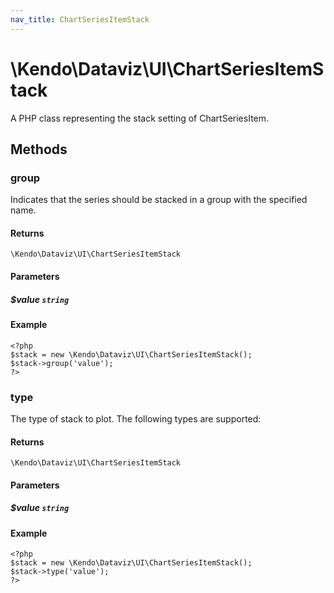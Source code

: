 ```yaml
---
nav_title: ChartSeriesItemStack
---
```


# \Kendo\Dataviz\UI\ChartSeriesItemStack

A PHP class representing the stack setting of ChartSeriesItem.


## Methods

### group
Indicates that the series should be stacked in a group with the specified name.

#### Returns
`\Kendo\Dataviz\UI\ChartSeriesItemStack`

#### Parameters

##### $value `string`



#### Example 
    <?php
    $stack = new \Kendo\Dataviz\UI\ChartSeriesItemStack();
    $stack->group('value');
    ?>

### type
The type of stack to plot. The following types are supported:

#### Returns
`\Kendo\Dataviz\UI\ChartSeriesItemStack`

#### Parameters

##### $value `string`



#### Example 
    <?php
    $stack = new \Kendo\Dataviz\UI\ChartSeriesItemStack();
    $stack->type('value');
    ?>

